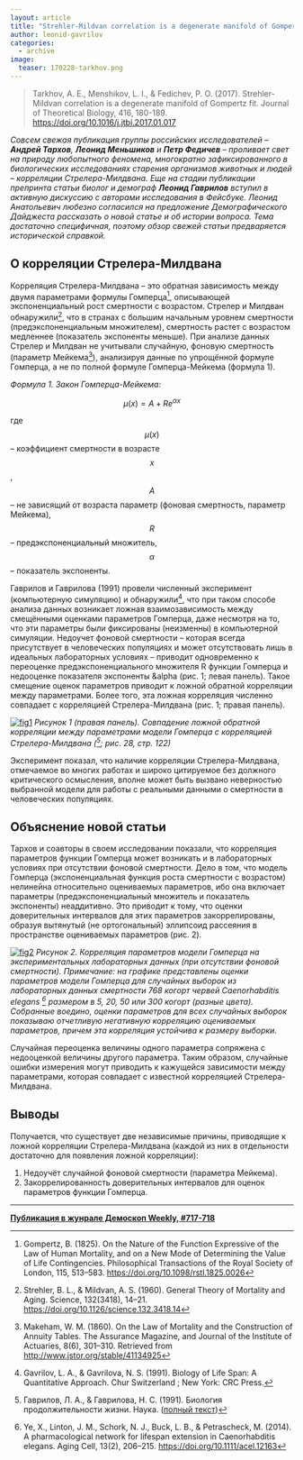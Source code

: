 ```yaml
---
layout: article
title: "Strehler-Mildvan correlation is a degenerate manifold of Gompertz fit"
author: leonid-gavrilov
categories: 
  - archive
image:
  teaser: 170228-tarkhov.png
---
```


> Tarkhov, A. E., Menshikov, L. I., & Fedichev, P. O. (2017). Strehler-Mildvan correlation is a degenerate manifold of Gompertz fit. Journal of Theoretical Biology, 416, 180-189. https://doi.org/10.1016/j.jtbi.2017.01.017

*Совсем свежая публикация группы российских исследователей – **Андрей Тархов**, **Леонид Меньшиков** и **Петр Федичев** – проливает свет на природу любопытного феномена, многократно зафиксированного в биологических исследованиях старения организмов животных и людей – корреляции Стрелера-Милдвана. Еще на стадии публикации препринта статьи биолог и демограф **Леонид Гаврилов** вступил в активную дискуссию с авторами исследования в Фейсбуке. Леонид Анатольевич любезно согласился на предложение Демографического Дайджеста рассказать о новой статье и об истории вопроса. Тема достаточно специфичная, поэтому обзор свежей статьи предваряется исторической справкой.*

## О корреляции Стрелера-Милдвана

Корреляция Стрелера-Милдвана – это обратная зависимость между двумя параметрами формулы Гомперца[^1], описывающей экспоненциальный рост смертности с возрастом. Стрелер и Милдван обнаружили[^2], что в странах с большим начальным уровнем смертности (предэкспоненциальным множителем), смертность растет с возрастом медленнее (показатель экспоненты меньше). При анализе данных Стрелер и Милдван не учитывали случайную, фоновую смертность (параметр Мейкема[^3]), анализируя данные по упрощённой формуле Гомперца, а не по полной формуле Гомперца-Мейкема (формула 1).

*Формула 1. Закон Гомперца-Мейкема:*

$$ \mu(x) = A + R{e}^{\alpha x} $$

где $$ \mu(x) $$ – коэффициент смертности в возрасте $$x$$, $$A$$ – не зависящий от возраста параметр (фоновая смертность, параметр Мейкема), $$R$$ – предэкспоненциальный множитель, $$\alpha$$ – показатель экспоненты.

Гаврилов и Гаврилова (1991) провели численный эксперимент (компьютерную симуляцию) и обнаружили[^4], что при таком способе анализа данных возникает ложная взаимозависимость между смещёнными оценками параметров Гомперца, даже несмотря на то, что эти параметры были фиксированы (неизменны) в компьютерной симуляции. Недоучет фоновой смертности – которая всегда присутствует в человеческих популяциях и может отсутствовать лишь в идеальных лабораторных условиях – приводит одновременно к переоценке предэкспоненциального множителя R функции Гомперца и недооценке показателя экспоненты &alpha (рис. 1; левая панель). Такое смещение оценок параметров приводит к ложной обратной корреляции между параметрами. Более того, эта ложная корреляция численно совпадает с корреляцией Стрелера-Милдвана (рис. 1; правая панель).

[![fig1][f1]][f1] 
*Рисунок 1 (правая панель). Совпадение ложной обратной корреляции между параметрами модели Гомперца с корреляцией Стрелера-Милдвана ([^5]; рис. 28, стр. 122)*

Эксперимент показал, что наличие корреляции Стрелера-Милдвана, отмечаемое во многих работах и широко цитируемое без должного критического осмысления, вполне может быть вызвано неверностью выбранной модели для работы с реальными данными о смертности в человеческих популяциях.

## Объяснение новой статьи

Тархов и соавторы в своем исследовании показали, что корреляция параметров функции Гомперца может возникать и в лабораторных условиях при отсутствии фоновой смертности. Дело в том, что модель Гомперца (экспоненциальная функция роста смертности с возрастом) нелинейна относительно оцениваемых параметров, ибо она включает параметры (предэкспоненциальный множитель и показатель экспоненты) неаддитивно. Это приводит к тому, что оценки доверительных интервалов для этих параметров закоррелированы, образуя вытянутый (не ортогональный) эллипсоид рассеяния в пространстве оцениваемых параметров (рис. 2).

[![fig2][f2]][f2] 
*Рисунок 2. Корреляция параметров модели Гомперца на экспериментальных лабораторных данных (при отсутствии фоновой смертности). Примечание: на графике представлены оценки параметров модели Гомперца для случайных выборок из лабораторных данных смертности 768 когорт червей Caenorhabditis elegans [^6] размером в 5, 20, 50 или 300 когорт (разные цвета). Собранные воедино, оценки параметров для всех случайных выборок показываю отчетливую негативную корреляцию оцениваемых параметров, причем эта корреляция устойчива к размеру выборки.*

Случайная переоценка величины одного параметра сопряжена с недооценкой величины другого параметра. Таким образом, случайные ошибки измерения могут приводить к кажущейся зависимости между параметрами, которая совпадает с известной корреляцией Стрелера-Милдвана.

## Выводы

Получается, что существует две независимые причины, приводящие к ложной корреляции Стрелера-Милдвана (каждой из них в отдельности достаточно для появления ложной корреляции):

1. Недоучёт случайной фоновой смертности (параметра Мейкема).
2. Закоррелированность доверительных интервалов для оценок параметров функции Гомперца.

[f1]: /dem-digest/images/2017/717-fig-01.png
[f2]: /dem-digest/images/2017/717-fig-02.png

[^1]: Gompertz, B. (1825). On the Nature of the Function Expressive of the Law of Human Mortality, and on a New Mode of Determining the Value of Life Contingencies. Philosophical Transactions of the Royal Society of London, 115, 513–583. https://doi.org/10.1098/rstl.1825.0026 
[^2]: Strehler, B. L., & Mildvan, A. S. (1960). General Theory of Mortality and Aging. Science, 132(3418), 14–21. https://doi.org/10.1126/science.132.3418.14 
[^3]: Makeham, W. M. (1860). On the Law of Mortality and the Construction of Annuity Tables. The Assurance Magazine, and Journal of the Institute of Actuaries, 8(6), 301–310. Retrieved from http://www.jstor.org/stable/41134925 
[^4]: Gavrilov, L. A., & Gavrilova, N. S. (1991). Biology of Life Span: A Quantitative Approach. Chur Switzerland ; New York: CRC Press. 
[^5]: Гаврилов, Л. А., & Гаврилова, Н. С. (1991). Биология продолжительности жизни. Наука. ([полный текст](http://libarch.nmu.org.ua/handle/GenofondUA/54534)) 
[^6]: Ye, X., Linton, J. M., Schork, N. J., Buck, L. B., & Petrascheck, M. (2014). A pharmacological network for lifespan extension in Caenorhabditis elegans. Aging Cell, 13(2), 206–215. https://doi.org/10.1111/acel.12163


***
**[Публикация в жунрале Демоскоп Weekly, #717-718](http://demoscope.ru/weekly/2017/0717/digest02.php)**